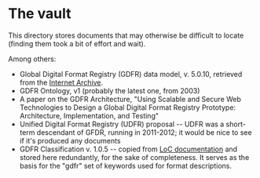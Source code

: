 # The vault

This directory stores documents that may otherwise be difficult to locate (finding them took a bit of effort and wait).

Among others:

* Global Digital Format Registry (GDFR) data model, v. 5.0.10, retrieved from the [Internet Archive](https://web.archive.org/web/20110409232812/http://www.gdfr.info/).
* GDFR Ontology, v1 (probably the latest one, from 2003)
* A paper on the GDFR Architecture, "Using Scalable and Secure Web Technologies to Design a Global
Digital Format Registry Prototype: Architecture, Implementation, and Testing"
* Unified Digital Format Registry (UDFR) proposal -- UDFR was a short-term descendant of GFDR, running in 2011-2012; it would be nice to see if it's produced any documents
* GDFR Classification v. 1.0.5 -- copied from [LoC documentation](https://www.loc.gov/preservation/digital/formats/fdd/fdd_explanation.shtml) and stored here redundantly, 
for the sake of completeness. It serves as the basis for the "gdfr" set of keywords used for format descriptions.
